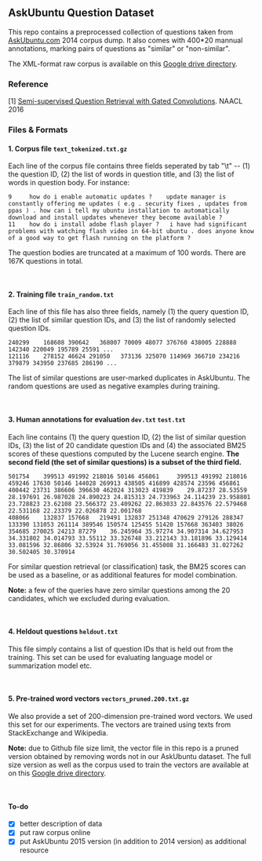 ## AskUbuntu Question Dataset

This repo contains a preprocessed collection of questions taken from [AskUbuntu.com](http://www.askubuntu.com) 2014 corpus dump. It also comes with 400*20 mannual annotations, marking pairs of questions as "similar" or "non-similar".

The XML-format raw corpus is available on this [Google drive directory](https://drive.google.com/folderview?id=0B-btHzfJjPnobXZ0MndjSkxkRkk#list).

### Reference
[1] [Semi-supervised Question Retrieval with Gated Convolutions](http://arxiv.org/abs/1512.05726). NAACL 2016

### Files & Formats

#### 1. Corpus file ``text_tokenized.txt.gz``
Each line of the corpus file contains three fields seperated by tab "\t" -- (1) the question ID, (2) the list of words in question title, and (3) the list of words in question body. For instance:
```
9     how do i enable automatic updates ?    update manager is constantly offering me updates ( e.g . security fixes , updates from ppas ) . how can i tell my ubuntu installation to automatically download and install updates whenever they become available ?
11    how do i install adobe flash player ?   i have had significant problems with watching flash video in 64-bit ubuntu . does anyone know of a good way to get flash running on the platform ?
```
The question bodies are truncated at a maximum of 100 words. There are 167K questions in total.

<br>

#### 2. Training file ``train_random.txt``
Each line of this file has also three fields, namely (1) the query question ID, (2) the list of similar question IDs, and (3) the list of randomly selected question IDs. 
```
240299    168608 390642   368007 70009 48077 376760 438005 228888 142340 220049 195789 25591 ...
121116    278152 46624 291050   373136 325070 114969 366710 234216 379879 343950 237685 286190 ...
```
The list of similar questions are user-marked duplicates in AskUbuntu. The random questions are used as negative examples during training. 

<br>

#### 3. Human annotations for evaluation ``dev.txt`` ``test.txt``
Each line contains (1) the query question ID, (2) the list of similar question IDs, (3) the list of 20 candidate question IDs and (4) the associated BM25 scores of these questions computed by the Lucene search engine. **The second field (the set of similar questions) is a subset of the third field.** 
```
501754    399513 491992 218016 50146 456861     399513 491992 218016 459246 17630 50146 144028 269913 438505 416899 428574 23596 456861 400442 23731 386606 396630 462024 313023 419839    29.87237 28.53559 28.197691 26.987028 24.890223 24.815313 24.733963 24.114239 23.958801 23.728823 23.62108 23.566372 23.409262 22.863033 22.843576 22.579468 22.531168 22.23379 22.026878 22.001768
408066    132837 157668   219491 132837 251348 470629 279126 288347 133390 131053 261114 389546 150574 125455 51420 157668 363403 38026 354685 270025 24213 87279    36.245964 35.97274 34.907314 34.627953 34.331802 34.014793 33.55112 33.326748 33.212143 33.181896 33.129414 33.081596 32.86806 32.53924 31.769056 31.455008 31.166483 31.027262 30.502405 30.370914
```
For similar question retrieval (or classification) task, the BM25 scores can be used as a baseline, or as additional features for model combination.

**Note:** a few of the queries have zero similar questions among the 20 candidates, which we excluded during evaluation.

<br>

#### 4. Heldout questions ``heldout.txt``
This file simply contains a list of question IDs that is held out from the training. This set can be used for evaluating language model or summarization model etc.

<br>

#### 5. Pre-trained word vectors ``vectors_pruned.200.txt.gz``
We also provide a set of 200-dimension pre-trained word vectors. We used this set for our experiments. The vectors are trained using texts from StackExchange and Wikipedia. 

**Note:** due to Github file size limit, the vector file in this repo is a pruned version obtained by removing words not in our AskUbuntu dataset. The full size version as well as the corpus used to train the vectors are available at on this [Google drive directory](https://drive.google.com/folderview?id=0B-btHzfJjPnobXZ0MndjSkxkRkk#list).

<br>

#### To-do
  - [x] better description of data
  - [x] put raw corpus online
  - [x] put AskUbuntu 2015 version (in addition to 2014 version) as additional resource

